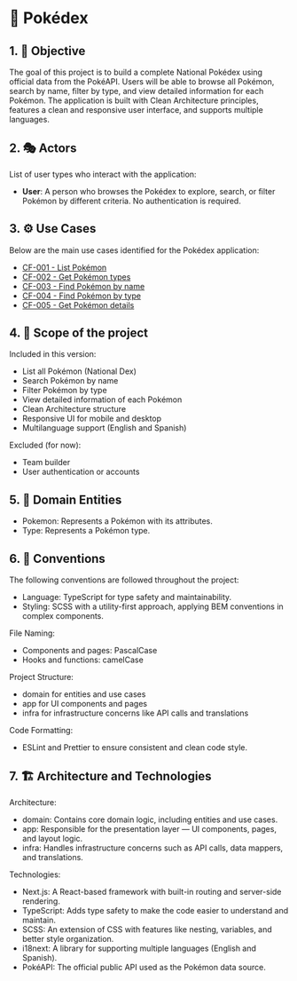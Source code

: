 # 📕 Pokédex

## 1. 🎯 Objective

The goal of this project is to build a complete National Pokédex using official data from the PokéAPI. Users will be able to browse all Pokémon, search by name, filter by type, and view detailed information for each Pokémon. The application is built with Clean Architecture principles, features a clean and responsive user interface, and supports multiple languages.

## 2. 🎭 Actors

List of user types who interact with the application:

- **User**: A person who browses the Pokédex to explore, search, or filter Pokémon by different criteria. No authentication is required.

## 3. ⚙️ Use Cases

Below are the main use cases identified for the Pokédex application:

- [CF-001 - List Pokémon](./docs/usecases/CF-001-ListPokemon.md)
- [CF-002 - Get Pokémon types](./docs/usecases/CF-002-GetPokemonTypes.md)
- [CF-003 - Find Pokémon by name](./docs/usecases/CF-003-FindPokemonByName.md)
- [CF-004 - Find Pokémon by type](./docs/usecases/CF-004-FindPokemonByType.md)
- [CF-005 - Get Pokémon details](./docs/usecases/CF-005-GetPokemonDetails.md)

## 4. 📏 Scope of the project

Included in this version:

- List all Pokémon (National Dex)
- Search Pokémon by name
- Filter Pokémon by type
- View detailed information of each Pokémon
- Clean Architecture structure
- Responsive UI for mobile and desktop
- Multilanguage support (English and Spanish)

Excluded (for now):

- Team builder
- User authentication or accounts

## 5. 🧩 Domain Entities

- Pokemon: Represents a Pokémon with its attributes.
- Type: Represents a Pokémon type.

## 6. 📐 Conventions

The following conventions are followed throughout the project:

- Language: TypeScript for type safety and maintainability.
- Styling: SCSS with a utility-first approach, applying BEM conventions in complex components.

File Naming:

- Components and pages: PascalCase
- Hooks and functions: camelCase

Project Structure:

- domain for entities and use cases
- app for UI components and pages
- infra for infrastructure concerns like API calls and translations

Code Formatting:

- ESLint and Prettier to ensure consistent and clean code style.

## 7. 🏗️ Architecture and Technologies

Architecture:

- domain: Contains core domain logic, including entities and use cases.
- app: Responsible for the presentation layer — UI components, pages, and layout logic.
- infra: Handles infrastructure concerns such as API calls, data mappers, and translations.

Technologies:

- Next.js: A React-based framework with built-in routing and server-side rendering.
- TypeScript: Adds type safety to make the code easier to understand and maintain.
- SCSS: An extension of CSS with features like nesting, variables, and better style organization.
- i18next: A library for supporting multiple languages (English and Spanish).
- PokéAPI: The official public API used as the Pokémon data source.
